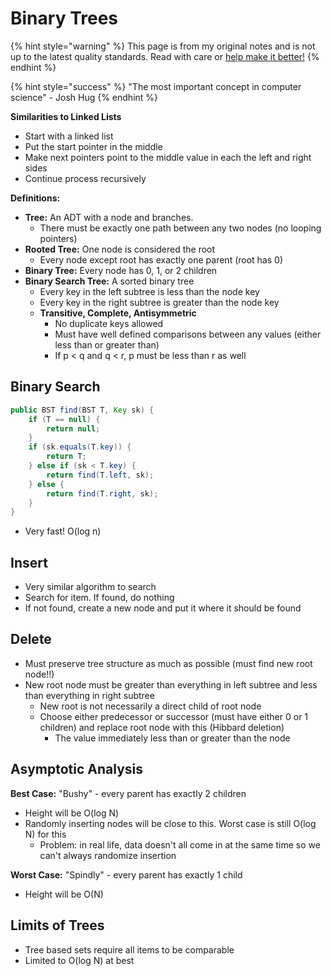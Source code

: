 # Binary Trees

{% hint style="warning" %}
This page is from my original notes and is not up to the latest quality standards. Read with care or [help make it better!](https://github.com/64bitpandas/cs61b-notes/pulls)
{% endhint %}

{% hint style="success" %}
"The most important concept in computer science" - Josh Hug
{% endhint %}

**Similarities to Linked Lists**

* Start with a linked list
* Put the start pointer in the middle
* Make next pointers point to the middle value in each the left and right sides
* Continue process recursively

**Definitions:**

* **Tree:** An ADT with a node and branches.
  * There must be exactly one path between any two nodes \(no looping pointers\)
* **Rooted Tree:** One node is considered the root
  * Every node except root has exactly one parent \(root has 0\)
* **Binary Tree:** Every node has 0, 1, or 2 children
* **Binary Search Tree:** A sorted binary tree
  * Every key in the left subtree is less than the node key
  * Every key in the right subtree is greater than the node key
  * **Transitive, Complete, Antisymmetric**
    * No duplicate keys allowed
    * Must have well defined comparisons between any values \(either less than or greater than\)
    * If p &lt; q and q &lt; r, p must be less than r as well

## Binary Search

```java
public BST find(BST T, Key sk) {
    if (T == null) {
        return null;
    }
    if (sk.equals(T.key)) {
        return T;
    } else if (sk < T.key) {
        return find(T.left, sk);
    } else {
        return find(T.right, sk);
    }
}
```

* Very fast! O\(log n\)

## Insert

* Very similar algorithm to search
* Search for item. If found, do nothing
* If not found, create a new node and put it where it should be found

## Delete

* Must preserve tree structure as much as possible \(must find new root node!!\)
* New root node must be greater than everything in left subtree and less than everything in right subtree
  * New root is not necessarily a direct child of root node
  * Choose either predecessor or successor \(must have either 0 or 1 children\) and replace root node with this \(Hibbard deletion\)
    * The value immediately less than or greater than the node

## Asymptotic Analysis

**Best Case:** "Bushy" - every parent has exactly 2 children

* Height will be O\(log N\)
* Randomly inserting nodes will be close to this. Worst case is still O\(log N\) for this
  * Problem: in real life, data doesn't all come in at the same time so we can't always randomize insertion

**Worst Case:** "Spindly" - every parent has exactly 1 child

* Height will be O\(N\)

## Limits of Trees

* Tree based sets require all items to be comparable
* Limited to O\(log N\) at best

